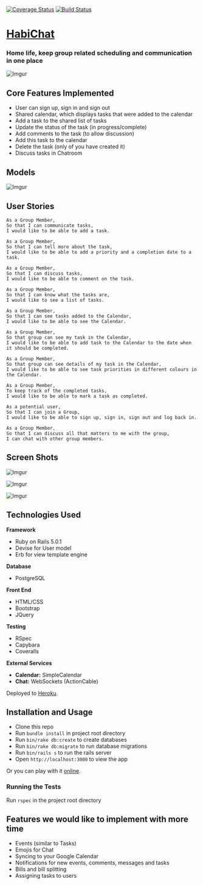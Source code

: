 [![Coverage Status](https://coveralls.io/repos/github/laurenrosie/HabiChat/badge.svg?branch=master)](https://coveralls.io/github/laurenrosie/HabiChat?branch=master) [![Build Status](https://travis-ci.org/laurenrosie/HabiChat.svg?branch=master)](https://travis-ci.org/laurenrosie/HabiChat)

# [HabiChat](https://habichat.herokuapp.com/)

### Home life, keep group related scheduling and communication in one place

![Imgur](http://i.imgur.com/j5m9Dib.png)

## Core Features Implemented

- User can sign up, sign in and sign out
- Shared calendar, which displays tasks that were added to the calendar
- Add a task to the shared list of tasks
- Update the status of the task (in progress/complete)
- Add comments to the task (to allow discussion)
- Add this task to the calendar
- Delete the task (only of you have created it)
- Discuss tasks in Chatroom

## Models

![Imgur](http://i.imgur.com/szy1rVw.png)

## User Stories

```
As a Group Member,
So that I can communicate tasks,
I would like to be able to add a task.

As a Group Member,
So that I can tell more about the task,
I would like to be able to add a priority and a completion date to a task.

As a Group Member,
So that I can discuss tasks,
I would like to be able to comment on the task.

As a Group Member,
So that I can know what the tasks are,
I would like to see a list of tasks.

As a Group Member,
So that I can see tasks added to the Calendar,
I would like to be able to see the Calendar.

As a Group Member,
So that group can see my task in the Calendar,
I would like to be able to add task to the Calendar to the date when it should be completed.

As a Group Member,
So that group can see details of my task in the Calendar,
I would like to be able to see task priorities in different colours in the Calendar.

As a Group Member,
To keep track of the completed tasks,
I would like to be able to mark a task as completed.

As a potential user,
So that I can join a Group,
I would like to be able to sign up, sign in, sign out and log back in.

As a Group Member,
So that I can discuss all that matters to me with the group,
I can chat with other group members.
```

## Screen Shots

![Imgur](http://i.imgur.com/odpo32c.png)

![Imgur](http://i.imgur.com/8zFqMV6.png)

![Imgur](http://i.imgur.com/2lC4HmV.png)

## Technologies Used

**Framework**

- Ruby on Rails 5.0.1
- Devise for User model
- Erb for view template engine

**Database**

- PostgreSQL

**Front End**
- HTML/CSS
- Bootstrap
- JQuery

**Testing**
- RSpec
- Capybara
- Coveralls

**External Services**
- **Calendar:** SimpleCalendar
- **Chat:** WebSockets (ActionCable)

Deployed to [Heroku](https://habichat.herokuapp.com/).

## Installation and Usage

- Clone this repo
- Run `bundle install` in project root directory
- Run `bin/rake db:create` to create databases
- Run `bin/rake db:migrate` to run database migrations
- Run `bin/rails s` to run the rails server
- Open `http://localhost:3000` to view the app

Or you can play with it [online](https://habichat.herokuapp.com/).

### Running the Tests

Run `rspec` in the project root directory

## Features we would like to implement with more time

- Events (similar to Tasks)
- Emojis for Chat
- Syncing to your Google Calendar
- Notifications for new events, comments, messages and tasks
- Bills and bill splitting
- Assigning tasks to users
